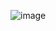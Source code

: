 ![image](https://github.com/Danilocl/Javascript-Projects/assets/22922904/b3e3c8d8-c5c3-416e-b382-60888776dec4)
